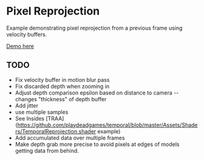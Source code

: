 # Pixel Reprojection

Example demonstrating pixel reprojection from a previous frame using velocity buffers.

[Demo here](https://gkjohnson.github.io/threejs-sandbox/pixel-reprojection/)

## TODO

- Fix velocity buffer in motion blur pass
- Fix discarded depth when zooming in
- Adjust depth comparison epsilon based on distance to camera -- changes "thickness" of depth buffer
- Add jitter
- use multiple samples
- See Insides [TRAA](https://github.com/playdeadgames/temporal/blob/master/Assets/Shaders/TemporalReprojection.shader example)
- Add accumulated data over multiple frames
- Make depth grab more precise to avoid pixels at edges of models getting data from behind.
